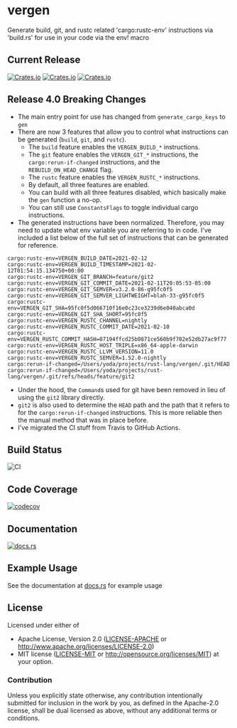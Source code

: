 # vergen
Generate build, git, and rustc related 'cargo:rustc-env' instructions via 'build.rs' for use in your code via the env! macro

## Current Release
[![Crates.io](https://img.shields.io/crates/v/vergen.svg)](https://crates.io/crates/vergen)
[![Crates.io](https://img.shields.io/crates/l/vergen.svg)](https://crates.io/crates/vergen)
[![Crates.io](https://img.shields.io/crates/d/vergen.svg)](https://crates.io/crates/vergen)

## Release 4.0 Breaking Changes
* The main entry point for use has changed from `generate_cargo_keys` to `gen`
* There are now 3 features that allow you to control what instructions can be generated (`build`, `git`, and `rustc`).
    * The `build` feature enables the `VERGEN_BUILD_*` instructions.
    * The `git` feature enables the `VERGEN_GIT_*` instructions, the `cargo:rerun-if-changed` instructions, and the `REBUILD_ON_HEAD_CHANGE` flag.
    * The `rustc` feature enables the `VERGEN_RUSTC_*` instructions.
    * By default, all three features are enabled.
    * You can build with all three features disabled, which basically make the `gen` function a no-op.
    * You can still use `ConstantsFlags` to toggle individual cargo instructions.
* The generated instructions have been normalized.  Therefore, you may need to update what env variable you are referring to in code.  I've included a list below of the full set of instructions that can be generated for reference.

```text, no_run
cargo:rustc-env=VERGEN_BUILD_DATE=2021-02-12
cargo:rustc-env=VERGEN_BUILD_TIMESTAMP=2021-02-12T01:54:15.134750+00:00
cargo:rustc-env=VERGEN_GIT_BRANCH=feature/git2
cargo:rustc-env=VERGEN_GIT_COMMIT_DATE=2021-02-11T20:05:53-05:00
cargo:rustc-env=VERGEN_GIT_SEMVER=v3.2.0-86-g95fc0f5
cargo:rustc-env=VERGEN_GIT_SEMVER_LIGHTWEIGHT=blah-33-g95fc0f5
cargo:rustc-env=VERGEN_GIT_SHA=95fc0f5d066710f16e0c23ce3239d6e040abca0d
cargo:rustc-env=VERGEN_GIT_SHA_SHORT=95fc0f5
cargo:rustc-env=VERGEN_RUSTC_CHANNEL=nightly
cargo:rustc-env=VERGEN_RUSTC_COMMIT_DATE=2021-02-10
cargo:rustc-env=VERGEN_RUSTC_COMMIT_HASH=07194ffcd25b0871ce560b9f702e52db27ac9f77
cargo:rustc-env=VERGEN_RUSTC_HOST_TRIPLE=x86_64-apple-darwin
cargo:rustc-env=VERGEN_RUSTC_LLVM_VERSION=11.0
cargo:rustc-env=VERGEN_RUSTC_SEMVER=1.52.0-nightly
cargo:rerun-if-changed=/Users/yoda/projects/rust-lang/vergen/.git/HEAD
cargo:rerun-if-changed=/Users/yoda/projects/rust-lang/vergen/.git/refs/heads/feature/git2
```

* Under the hood, the `Command`s used for git have been removed in lieu of using the `git2` library directly.
* `git2` is also used to determine the `HEAD` path and the path that it refers to for the `cargo:rerun-if-changed` instructions.  This is more reliable then the manual method that was in place before.
* I've migrated the CI stuff from Travis to GitHub Actions.

## Build Status
![CI](https://github.com/rustyhorde/vergen/workflows/CI/badge.svg)

## Code Coverage
[![codecov](https://codecov.io/gh/rustyhorde/vergen/branch/master/graph/badge.svg?token=cBXro7o2UN)](https://codecov.io/gh/rustyhorde/vergen)

## Documentation
[![docs.rs](https://docs.rs/vergen/badge.svg)](https://docs.rs/vergen)

## Example Usage
See the documentation at [docs.rs](https://docs.rs/vergen/3.2.0/vergen/#cargo-key-build-script-output) for example usage

## License

Licensed under either of
 * Apache License, Version 2.0 ([LICENSE-APACHE](LICENSE-APACHE) or http://www.apache.org/licenses/LICENSE-2.0)
 * MIT license ([LICENSE-MIT](LICENSE-MIT) or http://opensource.org/licenses/MIT)
at your option.

### Contribution

Unless you explicitly state otherwise, any contribution intentionally submitted
for inclusion in the work by you, as defined in the Apache-2.0 license, shall be dual licensed as above, without any
additional terms or conditions.
